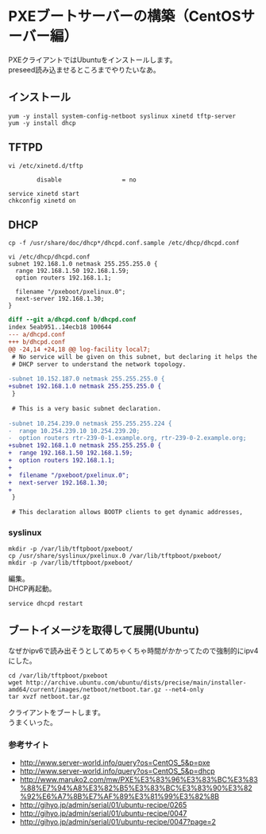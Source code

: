# PXEブートサーバーの構築（CentOSサーバー編）

PXEクライアントではUbuntuをインストールします。  
preseed読み込ませるところまでやりたいなあ。

## インストール

```
yum -y install system-config-netboot syslinux xinetd tftp-server 
yum -y install dhcp
```

## TFTPD

```
vi /etc/xinetd.d/tftp 

        disable                 = no

service xinetd start
chkconfig xinetd on 

```

## DHCP

```
cp -f /usr/share/doc/dhcp*/dhcpd.conf.sample /etc/dhcp/dhcpd.conf
```

```
vi /etc/dhcp/dhcpd.conf
subnet 192.168.1.0 netmask 255.255.255.0 {
  range 192.168.1.50 192.168.1.59;
  option routers 192.168.1.1;

  filename "/pxeboot/pxelinux.0";
  next-server 192.168.1.30;
}
```


```diff
diff --git a/dhcpd.conf b/dhcpd.conf
index 5eab951..14ecb18 100644
--- a/dhcpd.conf
+++ b/dhcpd.conf
@@ -24,14 +24,18 @@ log-facility local7;
 # No service will be given on this subnet, but declaring it helps the 
 # DHCP server to understand the network topology.
 
-subnet 10.152.187.0 netmask 255.255.255.0 {
+subnet 192.168.1.0 netmask 255.255.255.0 {
 }
 
 # This is a very basic subnet declaration.
 
-subnet 10.254.239.0 netmask 255.255.255.224 {
-  range 10.254.239.10 10.254.239.20;
-  option routers rtr-239-0-1.example.org, rtr-239-0-2.example.org;
+subnet 192.168.1.0 netmask 255.255.255.0 {
+  range 192.168.1.50 192.168.1.59;
+  option routers 192.168.1.1;
+
+  filename "/pxeboot/pxelinux.0";
+  next-server 192.168.1.30;
+
 }
 
 # This declaration allows BOOTP clients to get dynamic addresses,

```

### syslinux

```
mkdir -p /var/lib/tftpboot/pxeboot/
cp /usr/share/syslinux/pxelinux.0 /var/lib/tftpboot/pxeboot/
mkdir -p /var/lib/tftpboot/pxeboot/
```

編集。  
DHCP再起動。

```
service dhcpd restart
```

## ブートイメージを取得して展開(Ubuntu)

なぜかipv6で読み出そうとしてめちゃくちゃ時間がかかってたので強制的にipv4にした。

```
cd /var/lib/tftpboot/pxeboot
wget http://archive.ubuntu.com/ubuntu/dists/precise/main/installer-amd64/current/images/netboot/netboot.tar.gz --net4-only
tar xvzf netboot.tar.gz
```

クライアントをブートします。  
うまくいった。

### 参考サイト

- http://www.server-world.info/query?os=CentOS_5&p=pxe
- http://www.server-world.info/query?os=CentOS_5&p=dhcp
- http://www.maruko2.com/mw/PXE%E3%83%96%E3%83%BC%E3%83%88%E7%94%A8%E3%82%B5%E3%83%BC%E3%83%90%E3%82%92%E6%A7%8B%E7%AF%89%E3%81%99%E3%82%8B
- http://gihyo.jp/admin/serial/01/ubuntu-recipe/0265
- http://gihyo.jp/admin/serial/01/ubuntu-recipe/0047
- http://gihyo.jp/admin/serial/01/ubuntu-recipe/0047?page=2
